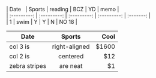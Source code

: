 

| Date   |  Sports  |  reading  |  BCZ  |  YD  |  memo |  
| :---------: | :---------: | :---------: | :---------: | :-------: |  
|      1     | swim  | Y     | Y     | N   | NO 18   |  
  
  
| Date          | Sports        | Cool  |
| ------------- |:-------------:| -----:|
| col 3 is      | right-aligned | $1600 |
| col 2 is      | centered      |   $12 |
| zebra stripes | are neat      |    $1 |




